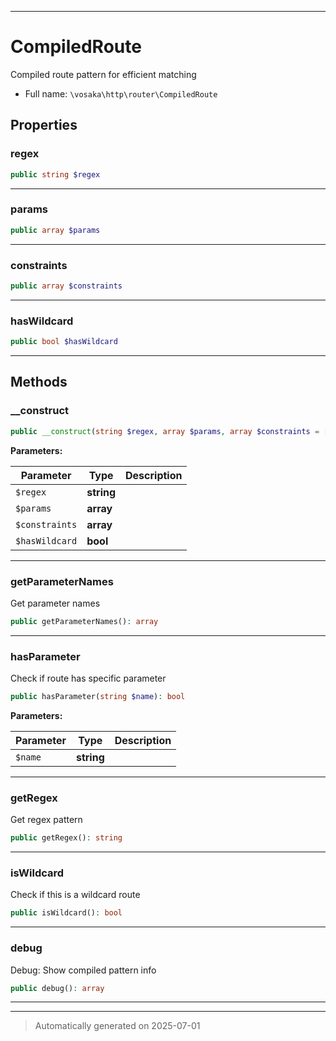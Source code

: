 ***

# CompiledRoute

Compiled route pattern for efficient matching



* Full name: `\vosaka\http\router\CompiledRoute`



## Properties


### regex



```php
public string $regex
```






***

### params



```php
public array $params
```






***

### constraints



```php
public array $constraints
```






***

### hasWildcard



```php
public bool $hasWildcard
```






***

## Methods


### __construct



```php
public __construct(string $regex, array $params, array $constraints = [], bool $hasWildcard = false): mixed
```








**Parameters:**

| Parameter | Type | Description |
|-----------|------|-------------|
| `$regex` | **string** |  |
| `$params` | **array** |  |
| `$constraints` | **array** |  |
| `$hasWildcard` | **bool** |  |





***

### getParameterNames

Get parameter names

```php
public getParameterNames(): array
```












***

### hasParameter

Check if route has specific parameter

```php
public hasParameter(string $name): bool
```








**Parameters:**

| Parameter | Type | Description |
|-----------|------|-------------|
| `$name` | **string** |  |





***

### getRegex

Get regex pattern

```php
public getRegex(): string
```












***

### isWildcard

Check if this is a wildcard route

```php
public isWildcard(): bool
```












***

### debug

Debug: Show compiled pattern info

```php
public debug(): array
```












***


***
> Automatically generated on 2025-07-01
